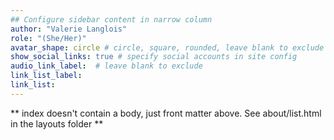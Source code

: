 ```yaml
---
## Configure sidebar content in narrow column
author: "Valerie Langlois"
role: "(She/Her)"
avatar_shape: circle # circle, square, rounded, leave blank to exclude
show_social_links: true # specify social accounts in site config
audio_link_label:  # leave blank to exclude
link_list_label: 
link_list:
---
```


** index doesn't contain a body, just front matter above.
See about/list.html in the layouts folder **